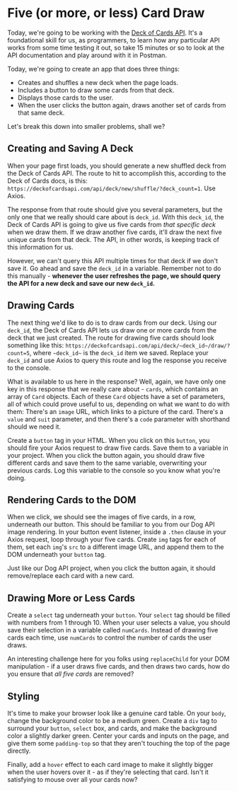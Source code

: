 # Five (or more, or less) Card Draw

Today, we're going to be working with the [Deck of Cards API](https://deckofcardsapi.com/). It's a foundational skill for us, as programmers, to learn how any particular API works from some time testing it out, so take 15 minutes or so to look at the API documentation and play around with it in Postman.

Today, we're going to create an app that does three things:

- Creates and shuffles a new deck when the page loads.
- Includes a button to draw some cards from that deck.
- Displays those cards to the user.
- When the user clicks the button again, draws another set of cards from that same deck.

Let's break this down into smaller problems, shall we?

## Creating and Saving A Deck

When your page first loads, you should generate a new shuffled deck from the Deck of Cards API. The route to hit to accomplish this, according to the Deck of Cards docs, is this: `https://deckofcardsapi.com/api/deck/new/shuffle/?deck_count=1`. Use Axios.

The response from that route should give you several parameters, but the only one that we really should care about is `deck_id`. With this `deck_id`, the Deck of Cards API is going to give us five cards from _that specific deck_ when we draw them. If we draw another five cards, it'll draw the next five unique cards from that deck. The API, in other words, is keeping track of this information for us.

However, we can't query this API multiple times for that deck if we don't save it. Go ahead and save the `deck_id` in a variable. Remember not to do this manually - **whenever the user refreshes the page, we should query the API for a new deck and save our new `deck_id`.**

## Drawing Cards

The next thing we'd like to do is to draw cards from our deck. Using our `deck_id`, the Deck of Cards API lets us draw one or more cards from the deck that we just created. The route for drawing five cards should look something like this: `https://deckofcardsapi.com/api/deck/~deck_id~/draw/?count=5`, where `~deck_id~` is the `deck_id` item we saved. Replace your `deck_id` and use Axios to query this route and log the response you receive to the console.

What is available to us here in the response? Well, again, we have only one key in this response that we really care about - `cards`, which contains an array of `Card` objects. Each of these `Card` objects have a set of parameters, all of which could prove useful to us, depending on what we want to do with them: There's an `image` URL, which links to a picture of the card. There's a `value` and `suit` parameter, and then there's a `code` parameter with shorthand should we need it.

Create a `button` tag in your HTML. When you click on this `button`, you should fire your Axios request to draw five cards. Save them to a variable in your project. When you click the button again, you should draw five different cards and save them to the same variable, overwriting your previous cards. Log this variable to the console so you know what you're doing.

## Rendering Cards to the DOM

When we click, we should see the images of five cards, in a row, underneath our button. This should be familiar to you from our Dog API image rendering. In your button event listener, inside a `.then` clause in your Axios request, loop through your five cards. Create `img` tags for each of them, set each `img`'s `src` to a different image URL, and append them to the DOM underneath your `button` tag.

Just like our Dog API project, when you click the button again, it should remove/replace each card with a new card.

## Drawing More or Less Cards

Create a `select` tag underneath your `button`. Your `select` tag should be filled with numbers from 1 through 10. When your user selects a value, you should save their selection in a variable called `numCards`. Instead of drawing five cards each time, use `numCards` to control the number of cards the user draws.

An interesting challenge here for you folks using `replaceChild` for your DOM manipulation - if a user draws five cards, and then draws two cards, how do you ensure that _all five cards_ are removed?

## Styling

It's time to make your browser look like a genuine card table. On your `body`, change the background color to be a medium green. Create a `div` tag to surround your `button`, `select` box, and cards, and make the background color a slightly darker green. Center your cards and inputs on the page, and give them some `padding-top` so that they aren't touching the top of the page directly.

Finally, add a `hover` effect to each card image to make it slightly bigger when the user hovers over it - as if they're selecting that card. Isn't it satisfying to mouse over all your cards now?
 
